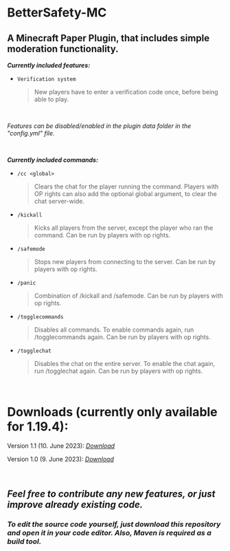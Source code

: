 # BetterSafety-MC
## A Minecraft Paper Plugin, that includes simple moderation functionality.

_**Currently included features:**_
- `Verification system`

  > New players have to enter a verification code once, before being able to play.
  
<br>  

_Features can be disabled/enabled in the plugin data folder in the "config.yml" file._

<br>

_**Currently included commands:**_
- `/cc <global>`

  > Clears the chat for the player running the command. Players with OP rights can also add the optional global argument, to clear the chat server-wide.
- `/kickall`

  > Kicks all players from the server, except the player who ran the command. Can be run by players with op rights.
- `/safemode`

  > Stops new players from connecting to the server. Can be run by players with op rights.
- `/panic`

  > Combination of /kickall and /safemode. Can be run by players with op rights.
- `/togglecommands`

  > Disables all commands. To enable commands again, run /togglecommands again. Can be run by players with op rights.
- `/togglechat`

  > Disables the chat on the entire server. To enable the chat again, run /togglechat again. Can be run by players with op rights.

<br>

# Downloads (currently only available for 1.19.4):

Version 1.1 (10. June 2023): [_Download_](https://drive.google.com/uc?export=download&id=1gYTRJ6diSyHC7GgJInlsiWI6wNZO-SOC)
  
Version 1.0 (9. June 2023): [_Download_](https://drive.google.com/uc?export=download&id=1KPmPMF7e3B-FMhGf6WorwJoVjIOoInkg)

<br>

## _Feel free to contribute any new features, or just improve already existing code._
  
### _To edit the source code yourself, just download this repository and open it in your code editor. Also, Maven is required as a build tool._
